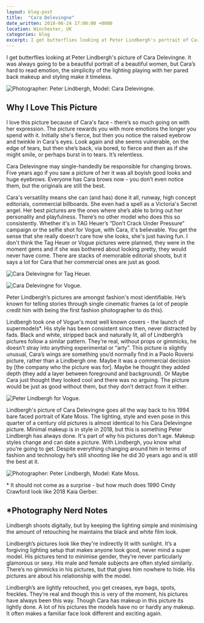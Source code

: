 ```yaml
---
layout: blog-post
title:  "Cara Delevingne"
date_written: 2018-06-24 17:00:00 +0000
location: Winchester, UK
categories: blog
excerpt: I get butterflies looking at Peter Lindbergh's portrait of Cara Delevingne. Her hard to read emotion, the simplicity of the lighting playing with her pared back makeup and styling make it timeless.
---
```

I get butterflies looking at Peter Lindbergh's picture of Cara Delevingne. It was always going to be a beautiful portrait of a beautiful women, but Cara’s hard to read emotion, the simplicity of the lighting playing with her pared back makeup and styling make it timeless.

![Photographer: Peter Lindbergh, Model: Cara Delevingne.](/images/blog/why-i-love-this-picture/cara-delevingne.jpg "Photographer: Peter Lindbergh, Model: Cara Delevingne.")

## Why I Love This Picture
I love this picture because of Cara's face - there’s so much going on with her expression. The picture rewards you with more emotions the longer you spend with it. Initially she's fierce, but then you notice the raised eyebrow and twinkle in Cara's eyes. Look again and she seems vulnerable, on the edge of tears, but then she’s back, via bored, to fierce and then as if she might smile, or perhaps burst in to tears. It’s relentless.

Cara Delevingne may single-handedly be responsible for changing brows. Five years ago if you saw a picture of her it was all boyish good looks and huge eyebrows. Everyone has Cara brows now - you don’t even notice them, but the originals are still the best.

Cara's versatility means she can (and has) done it all, runway, high concept editorials, commercial billboards. She even had a spell as a Victoria's Secret angel. Her best pictures are the ones where she’s able to bring out her personality and playfulness. There’s no other model who does this so consistently. Whether it's in TAG Heuer’s “Don’t Crack Under Pressure” campaign or the selfie shot for Vogue, with Cara, it's believable. You get the sense that she really doesn't care how she looks, she's just having fun. I don't think the Tag Heuer or Vogue pictures were planned, they were in the moment gems and if she was bothered about looking pretty, they would never have come. There are stacks of memorable editorial shoots, but it says a lot for Cara that her commercial ones are just as good.

![Cara Delevingne for Tag Heuer.](/images/blog/why-i-love-this-picture/cara-delevingne-tag.jpg "Photographer: Peter Lindbergh, Model: Cara Delevingne.")

![Cara Delevingne for Vogue.](/images/blog/why-i-love-this-picture/cara-delevingne-vogue.jpg "Cara Delevingne for Vogue")

Peter Lindbergh’s pictures are amongst fashion's most identifiable. He’s known for telling stories through single cinematic frames (a lot of people credit him with being the first fashion photographer to do this).

Lindbergh took one of Vogue's most well known covers - the launch of supermodels\*. His style has been consistent since then, never distracted by fads. Black and white, stripped back and naturally lit, all of Lindbergh’s pictures follow a similar pattern. They’re real, without props or gimmicks, he doesn’t stray into anything experimental or “arty”. This picture is slightly unusual, Cara’s wings are something you’d normally find in a Paolo Roversi picture, rather than a Lindbergh one. Maybe it was a commercial decision by [the company who the picture was for]. Maybe he thought they added depth (they add a layer between foreground and background). Or Maybe Cara just thought they looked cool and there was no arguing. The picture would be just as good without them, but they don’t detract from it either.

![Peter Lindbergh for Vogue.](/images/blog/why-i-love-this-picture/vogue-90-lindbergh.jpg "Peter Lindbergh for Vogue.")

Lindbergh's picture of Cara Delevingne goes all the way back to his 1994 bare faced portrait of Kate Moss. The lighting, style and even pose in this quarter of a century old pictures is almost identical to his Cara Delevingne picture. Minimal makeup is in style in 2018, but this is something Peter Lindbergh has always done. It's part of why his pictures don't age. Makeup styles change and can date a picture. With Lindbergh, you know what you’re going to get. Despite everything changing around him in terms of fashion and technology he’s still shooting like he did 30 years ago and is still the best at it.

![Photographer: Peter Lindbergh, Model: Kate Moss.](/images/blog/why-i-love-this-picture/kate-moss-lindbergh.jpg "Photographer: Peter Lindbergh, Model: Kate Moss.")

\* It should not come as a surprise - but how much does 1990 Cindy Crawford look like 2018 Kaia Gerber.

## \*Photography Nerd Notes
Lindbergh shoots digitally, but by keeping the lighting simple and minimising the amount of retouching he maintains the black and white film look.

Lindbergh’s pictures look like they're indirectly lit with sunlight. It’s a forgiving lighting setup that makes anyone look good, never mind a super model. His pictures tend to minimise gender, they’re never particularly glamorous or sexy. His male and female subjects are often styled similarly. There’s no gimmicks in his pictures, but that gives him nowhere to hide. His pictures are about his relationship with the model.

Lindbergh’s are lightly retouched, you get creases, eye bags, spots, freckles. They’re real and though this is very of the moment, his pictures have always been this way.  Though Cara has makeup in this picture its lightly done. A lot of his pictures the models have no or hardly any makeup. It often makes a familiar face look different and exciting again.

